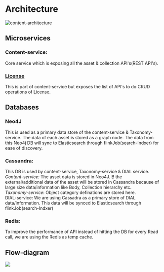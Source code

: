 # Architecture

![content-architecture](../../../../.gitbook/assets/architecture-sunbird-knowlg-content.png)

## Microservices

### Content-service:

Core service which is exposing all the asset & collection API's(REST API's).

### [License](https://documenter.getpostman.com/view/25463377/2s935hR7Ek#intro)

This is part of content-service but exposes the list of API's to do CRUD operations of License.&#x20;

## **Databases**

### **Neo4J**

This is used as a primary data store of the content-service & Taxonomy-service. The data of each asset is stored as a graph node. The data from this Neo4j DB will sync to Elasticsearch through flinkJob(search-Indxer) for ease of discovery.

### **Cassandra:**

This DB is used by content-service, Taxonomy-service & DIAL service. \
_Content-service:_ The asset data is stored in Neo4J. B the external/additional data of the asset will be stored in Cassandra because of large size data/information like Body, Collection hierarchy etc.\
_Taxonomy-service_: Object category definations are stored here. \
DIAL-service: We are using Cassadra as a primary store of DIAL data/information. This data will be synced to Elasticsearch through flinkJob(search-Indxer)

### **Redis:**

To improve the performance of API instead of hitting the DB for every Read call, we are using the Redis as temp cache.

## Flow-diagram

![](../../../../.gitbook/assets/flow-diagram-sunbird-knowlg-content.png)
